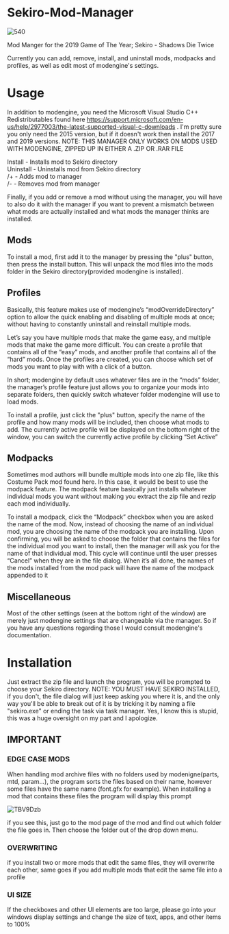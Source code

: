 # Sekiro-Mod-Manager
![540](https://github.com/george0815/Sekiro-Mod-Manager/assets/20736715/e7f2e6d2-47c6-4ce0-86dc-c6df35f4d2c7)


Mod Manger for the 2019 Game of The Year; Sekiro - Shadows Die Twice

Currently you can add, remove, install, and uninstall mods, modpacks and profiles, as well as edit most of modengine's settings. 


# Usage


In addition to modengine, you need the Microsoft Visual Studio C++ Redistributables found here https://support.microsoft.com/en-us/help/2977003/the-latest-supported-visual-c-downloads . I'm pretty sure you only need the 2015 version, but if it doesn't work then install the 2017 and 2019 versions.
NOTE: THIS MANAGER ONLY WORKS ON MODS USED WITH MODENGINE, ZIPPED UP IN EITHER A .ZIP OR .RAR FILE<br>

Install - Installs mod to Sekiro directory <br>
Uninstall - Uninstalls mod from Sekiro directory<br>
/+ - Adds mod to manager<br>
/- - Removes mod from manager<br>

Finally, if you add or remove a mod without using the manager, you will have to also do it with the manager if you want to prevent a mismatch between what mods are actually installed and what mods the manager thinks are installed.  

## Mods

To install a mod, first add it to the manager by pressing the "plus" button, then press the install button. This will unpack the mod files into the mods folder in the Sekiro directory(provided modengine is installed). 


## Profiles

Basically, this feature makes use of modengine’s “modOverrideDirectory” option to allow the quick enabling and disabling of multiple mods at once; without having to constantly uninstall and reinstall multiple mods. 

Let’s say you have multiple mods that make the game easy, and multiple mods that make the game more difficult. You can create a profile that contains all of the “easy” mods, and another profile that contains all of the “hard” mods. Once the profiles are created, you can choose which set of mods you want to play with with a click of a button. 

In short; modengine by default uses whatever files are in the “mods” folder, the manager’s profile feature just allows you to organize your mods into separate folders, then quickly switch whatever folder modengine will use to load mods. 

To install a profile, just click the "plus" button, specify the name of the profile and how many mods will be included, then choose what mods to add. 
The currently active profile will be displayed on the bottom right of the window, you can switch the currently active profile by clicking “Set Active”


## Modpacks

Sometimes mod authors will bundle multiple mods into one zip file, like this Costume Pack mod found here. In this case, it would be best to use the modpack feature. The modpack feature basically just installs whatever individual mods you want without making you extract the zip file and rezip each mod individually. 

To install a modpack, click the “Modpack” checkbox when you are asked the name of the mod. Now, instead of choosing the name of an individual mod, you are choosing the name of the modpack you are installing. Upon confirming, you will be asked to choose the folder that contains the files for the individual mod you want to install, then the manager will ask you for the name of that individual mod. This cycle will continue until the user presses “Cancel” when they are in the file dialog. 
When it’s all done, the names of the mods installed from the mod pack will have the name of the modpack appended to it


## Miscellaneous

Most of the other settings (seen at the bottom right of the window) are merely just modengine settings that are changeable via the manager. So if you have any questions regarding those I would consult modengine's documentation.


# Installation

Just extract the zip file and launch the program, you will be prompted to choose your Sekiro directory. 
NOTE: YOU MUST HAVE SEKIRO INSTALLED, if you don't, the file dialog will just keep asking you where it is, and the only way you'll be able to break out of it is by tricking it by naming a file "sekiro.exe" or ending the task via task manager. Yes, I know this is stupid, this was a huge oversight on my part and I apologize. 



## **IMPORTANT**

### EDGE CASE MODS

When handling mod archive files with no folders used by modenigne(parts, mtd, param...), the program sorts the files based on their name, however some files have the same name (font.gfx for example). When installing a mod that contains these files the program will display this prompt


![TBV9Dzb](https://github.com/george0815/Sekiro-Mod-Manager/assets/20736715/2951d36d-6f4a-4c43-afee-3cb06bd2d765)


if you see this, just go to the mod page of the mod and find out which folder the file goes in. Then choose the folder out of the drop down menu.


### OVERWRITING
if you install two or more mods that edit the same files, they will overwrite each other, same goes if you add multiple mods that edit the same file into a profile


### UI SIZE
If the checkboxes and other UI elements are too large, please go into your windows display settings and change the size of text, apps, and other items to 100%
